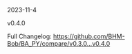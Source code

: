 <!--
 * @Date: 2024-06-02 12:09:15
 * @LastEditors: BHM-Bob 2262029386@qq.com
 * @LastEditTime: 2024-06-02 12:09:51
 * @Description: 
-->
2023-11-4

v0.4.0

Full Changelog: https://github.com/BHM-Bob/BA_PY/compare/v0.3.0...v0.4.0
